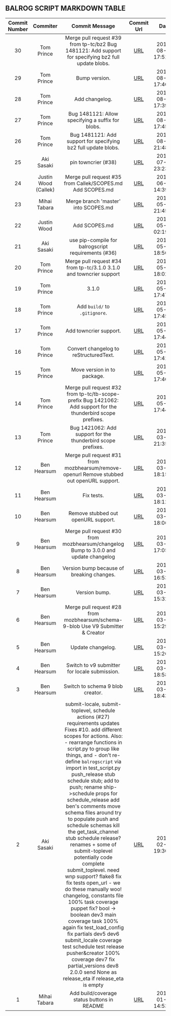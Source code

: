 ## BALROG SCRIPT MARKDOWN TABLE

| Commit Number | Commiter | Commit Message | Commit Url | Date | 
|:---:|:----:|:----------------------------------:|:------:|:----:| 
|30|Tom Prince|Merge pull request #39 from tp-tc/bz2  Bug 1481121: Add support for specifying bz2 full update blobs.|[URL](https://github.com/mozilla-releng/balrogscript/commit/28c9448bcc0b91c1f64f15429c7f8d4c4b1b4892)|2018-08-30 17:51:09 
|29|Tom Prince|Bump version.|[URL](https://github.com/mozilla-releng/balrogscript/commit/176eb6ce34084f856b7cf711480b3d3b25475fff)|2018-08-30 17:40:23 
|28|Tom Prince|Add changelog.|[URL](https://github.com/mozilla-releng/balrogscript/commit/cd77d78360f6d90314ba24f7bf695af964eb0208)|2018-08-30 17:39:21 
|27|Tom Prince|Bug 1481121: Allow specifying a suffix for blobs.|[URL](https://github.com/mozilla-releng/balrogscript/commit/d1fa3b1da136d3490130850a8a783b8d25a00ad7)|2018-08-23 17:45:52 
|26|Tom Prince|Bug 1481121: Add support for specifying bz2 full update blobs.|[URL](https://github.com/mozilla-releng/balrogscript/commit/1880963be8cff2d39897e3b3ecaf270ddf5ec909)|2018-08-03 21:48:45 
|25|Aki Sasaki|pin towncrier (#38)|[URL](https://github.com/mozilla-releng/balrogscript/commit/51109900a5dc012e62394b49242bf8be4ebca0eb)|2018-07-16 23:23:11 
|24|Justin Wood (Callek)|Merge pull request #35 from Callek/SCOPES.md  Add SCOPES.md|[URL](https://github.com/mozilla-releng/balrogscript/commit/d0e2d855b7a52c8a8857dd842c75a44b692f831a)|2018-06-21 14:39:56 
|23|Mihai Tabara|Merge branch 'master' into SCOPES.md|[URL](https://github.com/mozilla-releng/balrogscript/commit/92f0bc39144dd975195cf252d4107b4fe82e44f6)|2018-05-31 21:45:45 
|22|Justin Wood|Add SCOPES.md|[URL](https://github.com/mozilla-releng/balrogscript/commit/3e616b6231fe641c94c12cfa933336b206ac400f)|2018-05-18 02:19:09 
|21|Aki Sasaki|use pip-compile for balrogscript requirements (#36)|[URL](https://github.com/mozilla-releng/balrogscript/commit/966550ba50df54e17fe5f9d6369c5a74ea73508d)|2018-05-22 18:50:25 
|20|Tom Prince|Merge pull request #34 from tp-tc/3.1.0  3.1.0 and towncrier support|[URL](https://github.com/mozilla-releng/balrogscript/commit/b7eaccf51a8e08ce72afd7a7f4ac3abbc5bb2049)|2018-05-02 18:02:29 
|19|Tom Prince|3.1.0|[URL](https://github.com/mozilla-releng/balrogscript/commit/11aabf1fd3fe52682ad2380d14dcd00fbd027b98)|2018-05-01 17:47:17 
|18|Tom Prince|Add `build/` to `.gitignore`.|[URL](https://github.com/mozilla-releng/balrogscript/commit/16f51ed57fe3ccd6f1b76a4c4e3d7f18ca3726ae)|2018-05-01 17:45:30 
|17|Tom Prince|Add towncrier support.|[URL](https://github.com/mozilla-releng/balrogscript/commit/03bb06995e3412cddfaf01a140b421b39263d798)|2018-05-01 17:44:15 
|16|Tom Prince|Convert changelog to reStructuredText.|[URL](https://github.com/mozilla-releng/balrogscript/commit/2f76c4183015228ca3173c497b4e23cc07ad07db)|2018-05-01 17:41:48 
|15|Tom Prince|Move version in to package.|[URL](https://github.com/mozilla-releng/balrogscript/commit/645e499421de3ad80d6c36d4df0a5751a7d43af7)|2018-05-01 17:40:53 
|14|Tom Prince|Merge pull request #32 from tp-tc/tb-scope-prefix  Bug 1421062: Add support for the thunderbird scope prefixes.|[URL](https://github.com/mozilla-releng/balrogscript/commit/b4a62596283193b93472d2b3b0e8ac568de1bd45)|2018-05-01 17:44:40 
|13|Tom Prince|Bug 1421062: Add support for the thunderbird scope prefixes.|[URL](https://github.com/mozilla-releng/balrogscript/commit/af6691d1feb4a6fcd013a6f98ccbce6d3976c764)|2018-03-28 21:35:54 
|12|Ben Hearsum|Merge pull request #31 from mozbhearsum/remove-openurl  Remove stubbed out openURL support.|[URL](https://github.com/mozilla-releng/balrogscript/commit/b79612aa1ba2db2d9438ffa471d9405d33870783)|2018-03-19 18:15:07 
|11|Ben Hearsum|Fix tests.|[URL](https://github.com/mozilla-releng/balrogscript/commit/a0924b2aaabf67a5b356921fecd79ac15f4047bb)|2018-03-19 18:12:14 
|10|Ben Hearsum|Remove stubbed out openURL support.|[URL](https://github.com/mozilla-releng/balrogscript/commit/7117ea18495eee06e038271f494afe7a2461f906)|2018-03-19 18:06:24 
|9|Ben Hearsum|Merge pull request #30 from mozbhearsum/changelog  Bump to 3.0.0 and update changelog|[URL](https://github.com/mozilla-releng/balrogscript/commit/a89214d0fc49b28ef559ee24c6d3570ee4722507)|2018-03-19 17:05:36 
|8|Ben Hearsum|Version bump because of breaking changes.|[URL](https://github.com/mozilla-releng/balrogscript/commit/c32710ff7c5e427f093786033696e1e035f4e727)|2018-03-19 16:53:08 
|7|Ben Hearsum|Version bump.|[URL](https://github.com/mozilla-releng/balrogscript/commit/756c417dc0a3f0d8b2376385649bff9a81e2ac5e)|2018-03-19 15:32:49 
|6|Ben Hearsum|Merge pull request #28 from mozbhearsum/schema-9-blob  Use V9 Submitter & Creator|[URL](https://github.com/mozilla-releng/balrogscript/commit/b5e3d3714b2016410c845af28a44cc76e08e1374)|2018-03-19 15:29:10 
|5|Ben Hearsum|Update changelog.|[URL](https://github.com/mozilla-releng/balrogscript/commit/bc6e9acfec673380f796c7b43c2e9ce7943ce926)|2018-03-19 15:26:02 
|4|Ben Hearsum|Switch to v9 submitter for locale submission.|[URL](https://github.com/mozilla-releng/balrogscript/commit/072d3f118d65b5054891f5717c1aa2e6c8fa36eb)|2018-03-13 18:58:11 
|3|Ben Hearsum|Switch to schema 9 blob creator.|[URL](https://github.com/mozilla-releng/balrogscript/commit/a659e278810dedf5608133e07abe925688776ca0)|2018-03-13 18:43:44 
|2|Aki Sasaki|submit-locale, submit-toplevel, schedule actions (#27)    requirements updates    Fixes #10.      add different scopes for actions.    Also:  - rearrange functions in script.py to group like things, and  - don't re-define `balrogscript` via import in test_script.py      push_release stub      schedule stub; add to push; rename ship->schedule      props for schedule_release      add ben's comments      move schema files around      try to populate push and schedule schemas      kill the get_task_channel stub      schedule release?      renames + some of submit-toplevel      potentially code complete submit_toplevel. need wnp support?      flake8 fix      fix tests      open_url - we do these manually      woo!      changelog, constants file      100% task coverage      puppet fix?      bool -> boolean      dev3      main coverage      task 100% again      fix test_load_config      fix partials      dev5      dev6      submit_locale coverage      test schedule      test release pusher&creator      100% coverage      dev7      fix partial_versions      dev8      2.0.0      send None as release_eta if release_eta is empty|[URL](https://github.com/mozilla-releng/balrogscript/commit/373e7ac1bad9dd9faef2da85654f99d56167d8fd)|2018-02-26 19:30:23 
|1|Mihai Tabara|Add build/coverage status buttons in README|[URL](https://github.com/mozilla-releng/balrogscript/commit/58dabcc5d612c019b25eab3abeefe991d110d0a0)|2018-01-09 14:53:41 


